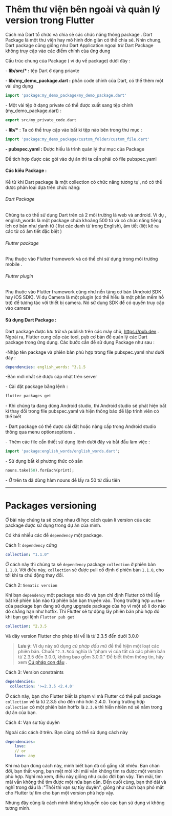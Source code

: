 # Thêm thư viện bên ngoài và quản lý version trong Flutter

Cách mà Dart tổ chức và chia sẻ các chức năng thông package . Dart Package là một thư viện hay mô hình đơn giản có thể chia sẻ. Nhìn chung, Dart package cũng giống như Dart Application ngoại trừ Dart Package không truy cập vào các điểm chính cùa ứng dung

Cấu trúc chung của Package ( ví dụ về package) dưới đây :

 \- **lib/src/\* :** tệp Dart ở dạng priavte 

 \- **lib/my_demo_package.dart :** phần code chính của Dart, có thể thêm một vài ứng dụng 

```dart
import 'package:my_demo_package/my_demo_package.dart'
```

 \- Một vài tệp ở dạng private có thể được xuất sang tệp chính (my_demo_package.dart) :

```dart
export src/my_private_code.dart
```

 \- **lib/\*** : Ta có thể truy cập vào bất kì tệp nào bên trong thư mục :

```dart
import 'package:my_demo_package/custom_folder/custom_file.dart'
```

 **- pubspec.yaml :** Được hiểu là trình quản lý thư mục của Package 

 Để tích hợp được các gói vào dự án thì ta cần phải có file pubspec.yaml 

#### Các kiểu Package :

Kể từ khi Dart package là một collection có chức năng tương tự , nó có thể được phân loại dựa trên chức năng:

###### Dart Package

Chúng ta có thể sử dụng Dart trên cả 2 môi trường là web và android. Ví dụ , english_words là một package chứa khoảng 500 từ và có chức năng tiệng ích cơ bản như danh từ ( list các danh từ trong English), âm tiết (liệt kê ra các từ có âm tiết đặc biệt )

###### Flutter package

Phụ thuộc vào Flutter framework và có thể chỉ sử dụng trong môi trường mobile . 

###### Flutter plugin

Phụ thuộc vào Flutter framework cũng như nền tảng cơ bản (Android SDK hay iOS SDK). Ví dụ Camera là một plugin (có thể hiểu là một phần mềm hỗ trợ) để tương tác với thiết bị camera. Nó sử dụng SDK để có quyền truy cập vào camera 

#### Sử dụng Dart Package :

Dart package được lưu trữ và publish trên các máy chủ, https://pub.dev . Ngoài ra, Flutter cung cấp các tool, pub cơ bản để quản lý các Dart package trong ứng dụng. Các bước cần để sử dụng Package như sau :

-Nhập tên package và phiên bản phù hợp trong file pubspec.yaml như dưới đây :

```yaml
dependencies: english_words: ^3.1.5
```

-Bản mới nhất sẽ được cập nhật trên server

\- Cài đặt package bằng lệnh :

```bash
flutter packages get
```

\- Khi chúng ta đang dùng Android studio, thì Android studio sẽ phát hiện bất kì thay đổi trong file pubspec.yaml và hiện thông báo để lập trình viên có thể biết

\- Dart package có thể được cài đặt hoặc nâng cấp trong Android studio thông qua menu optionsoptions .

\- Thêm các file cần thiết sử dụng lệnh dưới đây và bắt đầu làm việc :

```dart
import 'package:english_words/english_words.dart';
```

\- Sử dụng bất kì phương thức có sẵn

```dart
nouns.take(50).forEach(print);
```

\- Ở trên ta đã dùng hàm nouns để lấy ra 50 từ đầu tiên



---



# Packages versioning

Ở bài này chúng ta sẽ cùng nhau đi học cách quản lí version của các package được sử dụng trong dự án của mình.

Có khá nhiều các để `dependency` một package.

Cách 1: `dependency` cứng

```yaml
collection: "1.1.0"
```

Ở cách này thì chúng ta sẽ `dependency` package `collection` ở phiên bản `1.1.0`. Với điều này, `collection` sẽ được pull cố định ở phiên bản `1.1.0`, cho tới khi ta chủ động thay đổi.

Cách 2: `Sematic version`

Khi bạn `dependency` một package nào đó và bạn chỉ định Flutter có thể lấy bất kể phiên bản nào từ phiên bản bạn truyền vào. Trong trường hợp `author` của package bạn đang sử dụng upgrade package của họ vì một số lí do nào đó chẳng hạn như hotfix. Thì Flutter sẽ tự động lấy phiên bản phù hợp đó khi bạn gọi lệnh `Flutter pub get`

```yaml
collection: ^2.3.5	
```

Và dãy version Flutter cho phép tải về là từ 2.3.5 đến dưới 3.0.0

> **Lưu ý:** Ví dụ này sử dụng *cú pháp dấu mũ* để thể hiện một loạt các phiên bản. Chuỗi `^2.3.5`có nghĩa là "phạm vi của tất cả các phiên bản từ 2.3.5 đến 3.0.0, không bao gồm 3.0.0." Để biết thêm thông tin, hãy xem [Cú pháp con dấu](https://dart-dev.translate.goog/tools/pub/dependencies?_x_tr_sl=en&_x_tr_tl=vi&_x_tr_hl=vi&_x_tr_pto=wapp#caret-syntax) .

Cách 3: Version constraints

```yaml
dependencies:
  collection: '>=2.3.5 <2.4.0'
```

Ở cách này, bạn cho Flutter biết là phạm vi mà Flutter có thể pull package `collection` về là từ 2.3.5 cho đến nhỏ hơn 2.4.0. Trong trường hợp `collection` có một phiên bản hotfix là `2.3.6` thì hiển nhiên nó sẽ nằm trong dự án của bạn.

Cách 4: Vạn sự tùy duyên

Ngoài các cách ở trên. Bạn cũng có thể sử dụng cách này

```yaml
dependencies:
	love:
	// or
	love: any
```

Khi mà bạn dùng cách này, mình biết bạn đã cố gắng rất nhiều. Bạn chán đời, bạn thất vọng, bạn mệt mỏi khi mãi vẫn không tìm ra được một version phù hợp. Nghĩ mà xem, điều này giống như cuộc đời bạn vậy. Tìm mãi, tìm mãi vẫn không thể tìm được một nửa bạn cần. Đến cuối cùng, bạn thở dài và nghĩ trong đầu là :"Thôi thì vạn sự tùy duyên", giống như cách bạn phó mặt cho Flutter tự tìm cho bạn một version phù hợp vậy.

Nhưng đây cũng là cách mình không khuyến cáo các bạn sử dụng vì không tương minh.